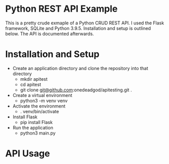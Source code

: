 # Python REST API Example
This is a pretty crude exmaple of a Python CRUD REST API. I used the Flask framework, SQLite and Python 3.9.5. Installation and setup is outlined below. The API is documented afterwards.

# Installation and Setup
- Create an application directory and clone the repository into that directory
  - mkdir apitest
  - cd apitest
  - git clone git@github.com:onedeadgod/apitesting.git .
- Create a virtual environment
  - python3 -m venv venv
- Activate the environment
  - . venv/bin/activate
- Install Flask
  - pip install Flask
- Run the application
  - python3 main.py

# API Usage

